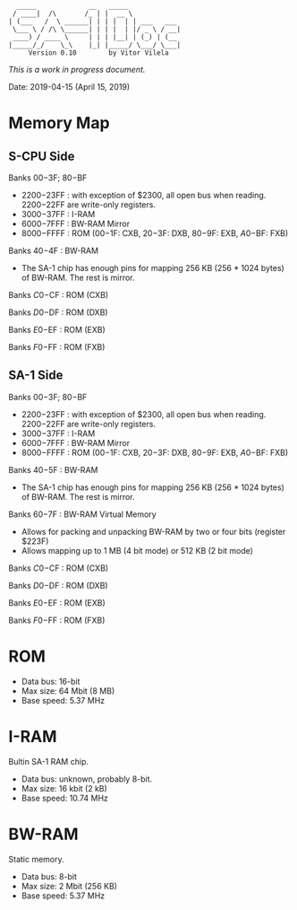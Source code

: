 ```
  _____             __   _____             
 / ____|  /\       /_ | |  __ \            
| (___   /  \ ______| | | |  | | ___   ___ 
 \___ \ / /\ \______| | | |  | |/ _ \ / __|
 ____) / ____ \     | | | |__| | (_) | (__ 
|_____/_/    \_\    |_| |_____/ \___/ \___|
     Version 0.10        by Vitor Vilela
```

*This is a work in progress document.*

Date: 2019-04-15 (April 15, 2019)

Memory Map
==========

## S-CPU Side

Banks $00-$3F; $80-$BF
* $2200-$23FF : with exception of $2300, all open bus when reading. $2200-$22FF are write-only registers.
* $3000-$37FF : I-RAM
* $6000-$7FFF : BW-RAM Mirror
* $8000-$FFFF : ROM ($00-$1F: CXB, $20-$3F: DXB, $80-$9F: EXB, $A0-$BF: FXB)

Banks $40-$4F : BW-RAM
* The SA-1 chip has enough pins for mapping 256 KB (256 * 1024 bytes) of BW-RAM. The rest is mirror.

Banks $C0-$CF : ROM (CXB)

Banks $D0-$DF : ROM (DXB)

Banks $E0-$EF : ROM (EXB)

Banks $F0-$FF : ROM (FXB)

## SA-1 Side

Banks $00-$3F; $80-$BF
* $2200-$23FF : with exception of $2300, all open bus when reading. $2200-$22FF are write-only registers.
* $3000-$37FF : I-RAM
* $6000-$7FFF : BW-RAM Mirror
* $8000-$FFFF : ROM ($00-$1F: CXB, $20-$3F: DXB, $80-$9F: EXB, $A0-$BF: FXB)

Banks $40-$5F : BW-RAM
* The SA-1 chip has enough pins for mapping 256 KB (256 * 1024 bytes) of BW-RAM. The rest is mirror.

Banks $60-$7F : BW-RAM Virtual Memory
* Allows for packing and unpacking BW-RAM by two or four bits (register $223F)
* Allows mapping up to 1 MB (4 bit mode) or 512 KB (2 bit mode)

Banks $C0-$CF : ROM (CXB)

Banks $D0-$DF : ROM (DXB)

Banks $E0-$EF : ROM (EXB)

Banks $F0-$FF : ROM (FXB)

ROM
===

* Data bus: 16-bit
* Max size: 64 Mbit (8 MB)
* Base speed: 5.37 MHz

I-RAM
=====
Bultin SA-1 RAM chip.

* Data bus: unknown, probably 8-bit.
* Max size: 16 kbit (2 kB)
* Base speed: 10.74 MHz

BW-RAM
======
Static memory.

* Data bus: 8-bit
* Max size: 2 Mbit (256 KB)
* Base speed: 5.37 MHz
